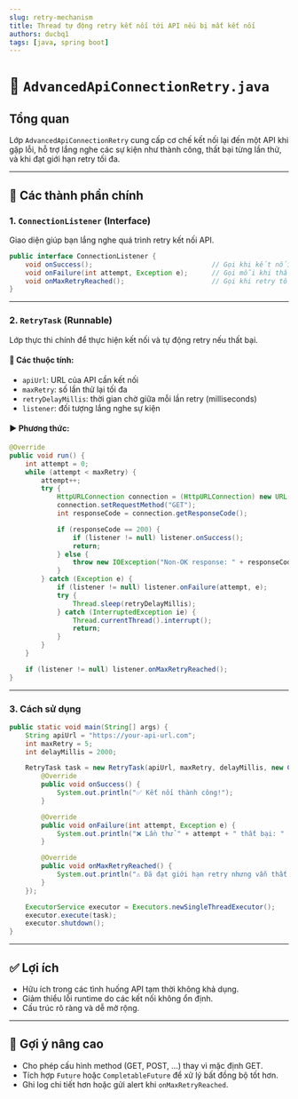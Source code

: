 ```yaml
---
slug: retry-mechanism
title: Thread tự động retry kết nối tới API nếu bị mất kết nối
authors: ducbq1
tags: [java, spring boot]
---
```

<!-- truncate -->


# 🚀 `AdvancedApiConnectionRetry.java`

## Tổng quan

Lớp `AdvancedApiConnectionRetry` cung cấp cơ chế kết nối lại đến một API khi gặp lỗi, hỗ trợ lắng nghe các sự kiện như thành công, thất bại từng lần thử, và khi đạt giới hạn retry tối đa.

---

## 🧩 Các thành phần chính

### 1. `ConnectionListener` (Interface)

Giao diện giúp bạn lắng nghe quá trình retry kết nối API.

```java
public interface ConnectionListener {
    void onSuccess();                              // Gọi khi kết nối thành công
    void onFailure(int attempt, Exception e);      // Gọi mỗi khi thất bại
    void onMaxRetryReached();                      // Gọi khi retry tối đa nhưng vẫn thất bại
}
```

---

### 2. `RetryTask` (Runnable)

Lớp thực thi chính để thực hiện kết nối và tự động retry nếu thất bại.

#### 🔧 Các thuộc tính:

- `apiUrl`: URL của API cần kết nối
- `maxRetry`: số lần thử lại tối đa
- `retryDelayMillis`: thời gian chờ giữa mỗi lần retry (milliseconds)
- `listener`: đối tượng lắng nghe sự kiện

#### ▶ Phương thức:

```java
@Override
public void run() {
    int attempt = 0;
    while (attempt < maxRetry) {
        attempt++;
        try {
            HttpURLConnection connection = (HttpURLConnection) new URL(apiUrl).openConnection();
            connection.setRequestMethod("GET");
            int responseCode = connection.getResponseCode();

            if (responseCode == 200) {
                if (listener != null) listener.onSuccess();
                return;
            } else {
                throw new IOException("Non-OK response: " + responseCode);
            }
        } catch (Exception e) {
            if (listener != null) listener.onFailure(attempt, e);
            try {
                Thread.sleep(retryDelayMillis);
            } catch (InterruptedException ie) {
                Thread.currentThread().interrupt();
                return;
            }
        }
    }

    if (listener != null) listener.onMaxRetryReached();
}
```

---

### 3. Cách sử dụng

```java
public static void main(String[] args) {
    String apiUrl = "https://your-api-url.com";
    int maxRetry = 5;
    int delayMillis = 2000;

    RetryTask task = new RetryTask(apiUrl, maxRetry, delayMillis, new ConnectionListener() {
        @Override
        public void onSuccess() {
            System.out.println("✅ Kết nối thành công!");
        }

        @Override
        public void onFailure(int attempt, Exception e) {
            System.out.println("❌ Lần thử " + attempt + " thất bại: " + e.getMessage());
        }

        @Override
        public void onMaxRetryReached() {
            System.out.println("⚠ Đã đạt giới hạn retry nhưng vẫn thất bại.");
        }
    });

    ExecutorService executor = Executors.newSingleThreadExecutor();
    executor.execute(task);
    executor.shutdown();
}
```

---

## ✅ Lợi ích

- Hữu ích trong các tình huống API tạm thời không khả dụng.
- Giảm thiểu lỗi runtime do các kết nối không ổn định.
- Cấu trúc rõ ràng và dễ mở rộng.

---

## 📌 Gợi ý nâng cao

- Cho phép cấu hình method (GET, POST, ...) thay vì mặc định GET.
- Tích hợp `Future` hoặc `CompletableFuture` để xử lý bất đồng bộ tốt hơn.
- Ghi log chi tiết hơn hoặc gửi alert khi `onMaxRetryReached`.
